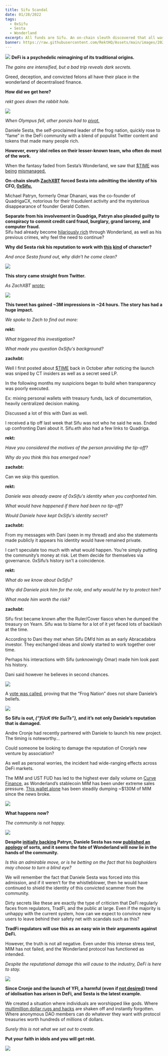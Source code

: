 ```yaml
---
title: Sifu Scandal
date: 01/28/2022
tags:
  - 0xSifu
  - Sesta
  - Wonderland
excerpt: All funds are Sifu. An on-chain sleuth discovered that all was not well in Sesta's Wonderland, and the impacts of Quadriga are far from forgotten. 
banner: https://raw.githubusercontent.com/RektHQ/Assets/main/images/2022/01/sifu-header.png
---
```

![](https://raw.githubusercontent.com/RektHQ/Assets/main/images/2022/01/sifu-header.png)
**DeFi is a psychedelic reimagining of its traditional origins.**

_The gains are intensified, but a bad trip reveals dark secrets._

Greed, deception, and convicted felons all have their place in the wonderland of decentralised finance.

**How did we get here?**

_rekt goes down the rabbit hole._

![](https://raw.githubusercontent.com/RektHQ/Assets/main/images/2021/03/rekt-linebreak.png)

_When Olympus fell, other ponzis had to [pivot.](https://twitter.com/danielesesta/status/1483182059002957824)_ 

Daniele Sesta, the self-proclaimed leader of the frog nation, quickly rose to “fame” in the DeFi community with a blend of populist Twitter content and tokens that made many people rich.

**However, every idol relies on their lesser-known team, who often do most of the work.**

When the fantasy faded from Sesta’s Wonderland, we saw that [$TIME](https://www.coingecko.com/en/coins/wonderland) was [being](https://twitter.com/adamscochran/status/1486713137860464658?s=21) [mismanaged.](https://twitter.com/thedefiedge/status/1483910379436662791)

**On-chain sleuth [ZachXBT](https://twitter.com/zachxbt/status/1486591682728673282?s=20&t=cBEml84fJqyrRYosUNv7Cw) forced Sesta into admitting the identity of his CFO, [0xSifu.](https://twitter.com/0xSifu)**

Michael Patryn, formerly Omar Dhanani, was the co-founder of QuadrigaCX, notorious for their fraudulent activity and the mysterious disappearance of founder Gerald Cotten.

**Separate from his involvement in Quadriga, Patryn also pleaded guilty to conspiracy to commit credit card fraud, burglary, grand larceny, and computer fraud.**     
Sifu had already become [hilariously rich](https://twitter.com/Zappyb0i/status/1486599000014966784?s=20&t=IRZfyaiGDiqvABg22VjUEw) through Wonderland, as well as his previous crimes, why feel the need to continue?

**Why did Sesta risk his reputation to work with [this](https://twitter.com/MidasTheFool/status/1486649232744353795) [kind](https://twitter.com/tayvano_/status/1486605587064385539) of character?**

_And once Sesta found out, why didn’t he come clean?_

![](https://raw.githubusercontent.com/RektHQ/Assets/main/images/2021/09/rekt-investigates-linebreak.png)

**This story came straight from Twitter.**

_As ZachXBT [wrote:](https://twitter.com/zachxbt/status/1486591682728673282?s=20&t=cBEml84fJqyrRYosUNv7Cw)_

![](https://raw.githubusercontent.com/RektHQ/Assets/main/images/2022/01/sifu-zachtweet.png)

**This tweet has gained ~3M impressions in ~24 hours. The story has had a huge impact.**

_We spoke to Zach to find out more:_

**rekt:**

_What triggered this investigation?_ 

_What made you question 0xSifu's background?_

**zachxbt:**

Well I first posted about [$TIME](https://www.coingecko.com/en/coins/wonderland) back in October after noticing the launch was sniped by CT insiders as well as a secret seed LP. 

In the following months my suspicions began to build when transparency was poorly executed.

Ex: mixing personal wallets with treasury funds, lack of documentation, heavily centralized decision making.

Discussed a lot of this with Dani as well.

I received a tip off last week that Sifu was not who he said he was. Ended up confronting Dani about it. Sifu.eth also had a few links to Quadriga.

**rekt:**

_Have you considered the motives of the person providing the tip-off?_

_Why do you think this has emerged now?_

**zachxbt:**

Can we skip this question.

**rekt:**

_Daniele was already aware of 0xSifu's identity when you confronted him._

_What would have happened if there had been no tip-off?_

_Would Daniele have kept 0xSifu's identity secret?_

**zachxbt:**

From my messages with Dani (seen in my thread) and also the statements made publicly it appears his identity would have remained private. 

I can’t speculate too much with what would happen. You’re simply putting the community’s money at risk. Let them decide for themselves via governance.  0xSifu’s history isn’t a coincidence.

**rekt:**

_What do we know about 0xSifu?_

_Why did Daniele pick him for the role, and why would he try to protect him?_

_What made him worth the risk?_

**zachxbt:**

Sifu first became known after the Ruler/Cover fiasco when he dumped the treasury on Yearn. Sifu was to blame for a lot of it yet faced lots of backlash at the time. 

According to Dani they met when Sifu DM’d him as an early Abracadabra investor. They exchanged ideas and slowly started to work together over time.

Perhaps his interactions with Sifu (unknowingly Omar) made him look past his history.

Dani said however he believes in second chances.

![](https://raw.githubusercontent.com/RektHQ/Assets/main/images/2021/03/rekt-linebreak.png)

A [vote was called](https://snapshot.org/#/bestfork.eth/proposal/0x8f974b76d4f50ea26a1f44843dcda2e0f6a4736883968b29996d272b86b447a9), proving that the “Frog Nation” does not share Daniele’s beliefs.

![](https://raw.githubusercontent.com/RektHQ/Assets/main/images/2022/01/sifu-snapshot.png)

**So Sifu is out, _(“fUcK tHe SuiTs”),_ and it’s not only Daniele’s reputation that is damaged.** 

Andre Cronje had recently partnered with Daniele to launch his new project. The timing is noteworthy…

Could someone be looking to damage the reputation of Cronje’s new venture by association?

As well as personal worries, the incident had wide-ranging effects across DeFi markets.

The MIM and UST FUD has led to the highest ever daily volume on [Curve Finance](https://twitter.com/CurveFinance), as Wonderland’s stablecoin MIM has been under extreme sales pressure. [This wallet alone](https://etherscan.io/address/0x087e9c8ef2d97740340a471ff8bb49f5490f6cf6) has been steadily dumping ~$130M of MIM since the news broke.

![](https://raw.githubusercontent.com/RektHQ/Assets/main/images/2022/01/sifu-curve.png)

**What happens now?**

_The community is not happy._

![](https://raw.githubusercontent.com/RektHQ/Assets/main/images/2022/01/sifu-emilio.png)

**Despite [initially backing](https://twitter.com/danielesesta/status/1486591436233404421) Patryn, Daniele Sesta has now [published an apology](https://mirror.xyz/0x8A7f7C5b556B1298a74c0e89df46Eba117A2F6c1/s7haxQQE9lhDxoBws97vsyGlrOi768xtGB-z9vLLQAw) of sorts, and it seems the fate of Wonderland will now lie in the hands of the community.** 

_Is this an admirable move, or is he betting on the fact that his bagholders may choose to turn a blind eye?_

We will remember the fact that Daniele Sesta was forced into this admission, and if it weren’t for the whistleblower, then he would have continued to shield the identity of this convicted scammer from the community.

Dirty secrets like these are exactly the type of criticism that DeFi regularly faces from regulators, TradFi, and the public at large. Even if the majority is unhappy with the current system, how can we expect to convince new users to leave behind their safety net with scandals such as this?

**TradFi regulators will use this as an easy win in their arguments against DeFi.** 

However, the truth is not all negative. Even under this intense stress test, MIM has not failed, and the Wonderland protocol has functioned as intended. 

_Despite the reputational damage this will cause to the industry,  DeFi is here to stay._ 

![](https://raw.githubusercontent.com/RektHQ/Assets/main/images/2021/03/rekt-linebreak.png)
 
**Since Cronje and the launch of YFI, a harmful (even if [not desired](https://andrecronje.medium.com/not-so-smart-contracts-8c9ab4368d21)) trend of idolisation has arisen in DeFi, and Sesta is the latest example.** 

We created a situation where individuals are worshipped like gods. Where [multimillion dollar rugs and hacks](https://rekt.news/leaderboard/) are shaken off and instantly forgotten. Where anonymous DAO members can do whatever they want with protocol treasuries worth hundreds of millions of dollars. 

_Surely this is not what we set out to create._

**Put your faith in idols and you will get rekt.**

![](https://raw.githubusercontent.com/RektHQ/Assets/main/images/2021/08/rekt-outline-conc.png)
